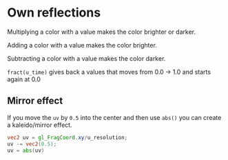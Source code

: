 # Own reflections
Multiplying a color with a value makes the color brighter or darker.

Adding a color with a value makes the color brighter.

Subtracting a color with a value makes the color darker.

`fract(u_time)` gives back a values that moves from 0.0 -> 1.0 and starts again at 0.0

## Mirror effect
If you move the `uv` by `0.5` into the center and then use `abs()` you can create a kaleido/mirror effect.
```glsl
vec2 uv = gl_FragCoord.xy/u_resolution;
uv -= vec2(0.5);
uv = abs(uv)
```